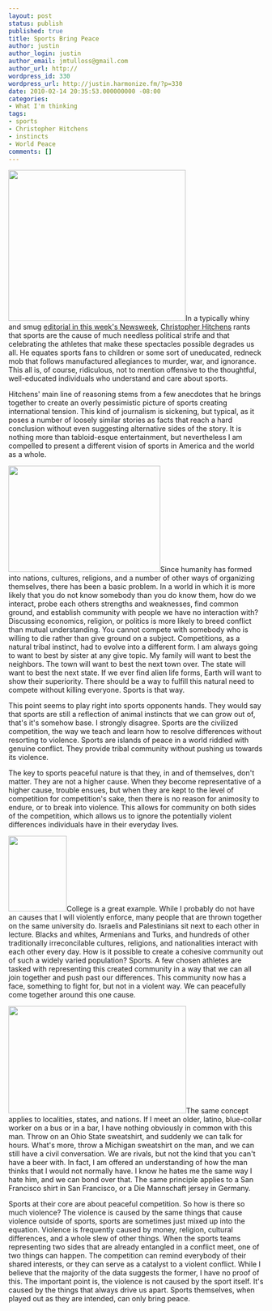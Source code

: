 ```yaml
---
layout: post
status: publish
published: true
title: Sports Bring Peace
author: justin
author_login: justin
author_email: jmtulloss@gmail.com
author_url: http://
wordpress_id: 330
wordpress_url: http://justin.harmonize.fm/?p=330
date: 2010-02-14 20:35:53.000000000 -08:00
categories:
- What I'm thinking
tags:
- sports
- Christopher Hitchens
- instincts
- World Peace
comments: []
---
```

<a href="http://justin.harmonize.fm/wp-content/uploads/2010/02/torch-mob.jpg"><img class="alignright size-full wp-image-333" title="Your typical sports fans." src="http://justin.harmonize.fm/wp-content/uploads/2010/02/torch-mob.jpg" alt="" width="350" height="298" /></a>In a typically whiny and smug <a href="http://www.newsweek.com/id/233007" target="_blank">editorial in this week's Newsweek</a>, <a id="aptureLink_QXckUmtqJm" href="http://en.wikipedia.org/wiki/Christopher%20Hitchens">Christopher Hitchens</a> rants that sports are the cause of much needless political strife and that celebrating the athletes that make these spectacles possible degrades us all. He equates sports fans to children or some sort of uneducated, redneck mob that follows manufactured allegiances to murder, war, and ignorance. This all is, of course, ridiculous, not to mention offensive to the thoughtful, well-educated individuals who understand and care about sports.

Hitchens' main line of reasoning stems from a few anecdotes that he brings together to create an overly pessimistic picture of sports creating international tension. This kind of journalism is sickening, but typical, as it poses a number of loosely similar stories as facts that reach a hard conclusion without even suggesting alternative sides of the story. It is nothing more than tabloid-esque entertainment, but nevertheless I am compelled to present a different vision of sports in America and the world as a whole.

<a href="http://justin.harmonize.fm/wp-content/uploads/2010/02/chimpgun.jpg"><img class="alignleft size-full wp-image-340" title="Early humans before sports." src="http://justin.harmonize.fm/wp-content/uploads/2010/02/chimpgun.jpg" alt="" width="300" height="210" /></a>Since humanity has formed into nations, cultures, religions, and a number of other ways of organizing themselves, there has been a basic problem. In a world in which it is more likely that you do not know somebody than you do know them, how do we interact, probe each others strengths and weaknesses, find common ground, and establish community with people we have no interaction with? Discussing economics, religion, or politics is more likely to breed conflict than mutual understanding. You cannot compete with somebody who is willing to die rather than give ground on a subject. Competitions, as a natural tribal instinct, had to evolve into a different form. I am always going to want to best by sister at any give topic. My family will want to best the neighbors. The town will want to best the next town over. The state will want to best the next state. If we ever find alien life forms, Earth will want to show their superiority. There should be a way to fulfill this natural need to compete without killing everyone. Sports is that way.

This point seems to play right into sports opponents hands. They would say that sports are still a reflection of animal instincts that we can grow out of, that's it's somehow base. I strongly disagree. Sports are the civilized competition, the way we teach and learn how to resolve differences without resorting to violence. Sports are islands of peace in a world riddled with genuine conflict. They provide tribal community without pushing us towards its violence.

The key to sports peaceful nature is that they, in and of themselves, don't matter. They are not a higher cause. When they become representative of a higher cause, trouble ensues, but when they are kept to the level of competition for competition's sake, then there is no reason for animosity to endure, or to break into violence. This allows for community on both sides of the competition, which allows us to ignore the potentially violent differences individuals have in their everyday lives.

<a href="http://justin.harmonize.fm/wp-content/uploads/2010/02/uiuc.png"><img class="alignright size-full wp-image-338" title="University of Illinois at Urbana-Champaign" src="http://justin.harmonize.fm/wp-content/uploads/2010/02/uiuc.png" alt="" width="115" height="149" /></a>College is a great example. While I probably do not have an causes that I will violently enforce, many people that are thrown together on the same university do. Israelis and Palestinians sit next to each other in lecture. Blacks and whites, Armenians and Turks, and hundreds of other traditionally irreconcilable cultures, religions, and nationalities interact with each other every day. How is it possible to create a cohesive community out of such a widely varied population? Sports. A few chosen athletes are tasked with representing this created community in a way that we can all join together and push past our differences. This community now has a face, something to fight for, but not in a violent way. We can peacefully come together around this one cause.

<a href="http://justin.harmonize.fm/wp-content/uploads/2010/02/bovswoody1.jpg"><img class="alignleft size-full wp-image-336" title="Bo Vs Woody" src="http://justin.harmonize.fm/wp-content/uploads/2010/02/bovswoody1.jpg" alt="" width="351" height="212" /></a>The same concept applies to localities, states, and nations. If I meet an older, latino, blue-collar worker on a bus or in a bar, I have nothing obviously in common with this man. Throw on an Ohio State sweatshirt, and suddenly we can talk for hours. What's more, throw a Michigan sweatshirt on the man, and we can still have a civil conversation. We are rivals, but not the kind that you can't have a beer with. In fact, I am offered an understanding of how the man thinks that I would not normally have. I know he hates me the same way I hate him, and we can bond over that. The same principle applies to a San Francisco shirt in San Francisco, or a Die Mannschaft jersey in Germany.

Sports at their core are about peaceful competition. So how is there so much violence? The violence is caused by the same things that cause violence outside of sports, sports are sometimes just mixed up into the equation. Violence is frequently caused by money, religion, cultural differences, and a whole slew of other things. When the sports teams representing two sides that are already entangled in a conflict meet, one of two things can happen. The competition can remind everybody of their shared interests, or they can serve as a catalyst to a violent conflict. While I believe that the majority of the data suggests the former, I have no proof of this. The important point is, the violence is not caused by the sport itself. It's caused by the things that always drive us apart. Sports themselves, when played out as they are intended, can only bring peace.
